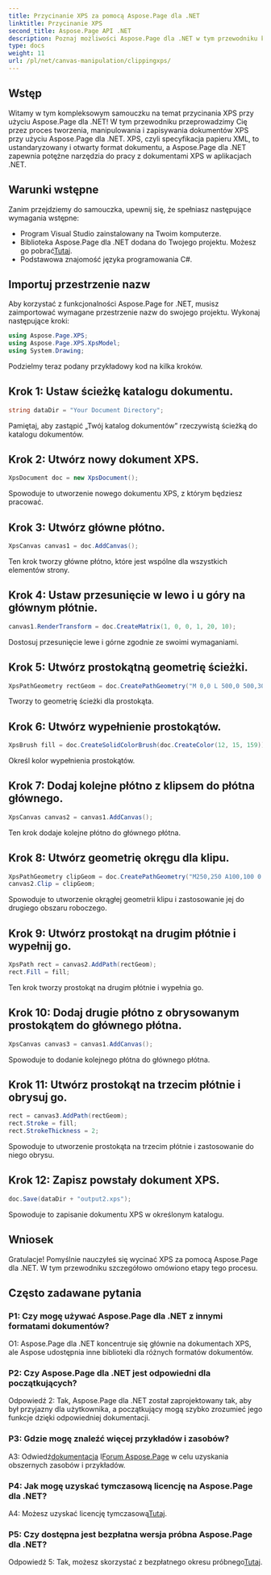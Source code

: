 ```yaml
---
title: Przycinanie XPS za pomocą Aspose.Page dla .NET
linktitle: Przycinanie XPS
second_title: Aspose.Page API .NET
description: Poznaj możliwości Aspose.Page dla .NET w tym przewodniku krok po kroku dotyczącym wycinania dokumentów XPS. Twórz, manipuluj i zapisuj pliki XPS bez wysiłku.
type: docs
weight: 11
url: /pl/net/canvas-manipulation/clippingxps/
---
```

## Wstęp

Witamy w tym kompleksowym samouczku na temat przycinania XPS przy użyciu Aspose.Page dla .NET! W tym przewodniku przeprowadzimy Cię przez proces tworzenia, manipulowania i zapisywania dokumentów XPS przy użyciu Aspose.Page dla .NET. XPS, czyli specyfikacja papieru XML, to ustandaryzowany i otwarty format dokumentu, a Aspose.Page dla .NET zapewnia potężne narzędzia do pracy z dokumentami XPS w aplikacjach .NET.

## Warunki wstępne

Zanim przejdziemy do samouczka, upewnij się, że spełniasz następujące wymagania wstępne:

- Program Visual Studio zainstalowany na Twoim komputerze.
-  Biblioteka Aspose.Page dla .NET dodana do Twojego projektu. Możesz go pobrać[Tutaj](https://releases.aspose.com/page/net/).
- Podstawowa znajomość języka programowania C#.

## Importuj przestrzenie nazw

Aby korzystać z funkcjonalności Aspose.Page for .NET, musisz zaimportować wymagane przestrzenie nazw do swojego projektu. Wykonaj następujące kroki:

```csharp
using Aspose.Page.XPS;
using Aspose.Page.XPS.XpsModel;
using System.Drawing;
```

Podzielmy teraz podany przykładowy kod na kilka kroków.

## Krok 1: Ustaw ścieżkę katalogu dokumentu.

```csharp
string dataDir = "Your Document Directory";
```

Pamiętaj, aby zastąpić „Twój katalog dokumentów” rzeczywistą ścieżką do katalogu dokumentów.

## Krok 2: Utwórz nowy dokument XPS.

```csharp
XpsDocument doc = new XpsDocument();
```

Spowoduje to utworzenie nowego dokumentu XPS, z którym będziesz pracować.

## Krok 3: Utwórz główne płótno.

```csharp
XpsCanvas canvas1 = doc.AddCanvas();
```

Ten krok tworzy główne płótno, które jest wspólne dla wszystkich elementów strony.

## Krok 4: Ustaw przesunięcie w lewo i u góry na głównym płótnie.

```csharp
canvas1.RenderTransform = doc.CreateMatrix(1, 0, 0, 1, 20, 10);
```

Dostosuj przesunięcie lewe i górne zgodnie ze swoimi wymaganiami.

## Krok 5: Utwórz prostokątną geometrię ścieżki.

```csharp
XpsPathGeometry rectGeom = doc.CreatePathGeometry("M 0,0 L 500,0 500,300 0,300 Z");
```

Tworzy to geometrię ścieżki dla prostokąta.

## Krok 6: Utwórz wypełnienie prostokątów.

```csharp
XpsBrush fill = doc.CreateSolidColorBrush(doc.CreateColor(12, 15, 159));
```

Określ kolor wypełnienia prostokątów.

## Krok 7: Dodaj kolejne płótno z klipsem do płótna głównego.

```csharp
XpsCanvas canvas2 = canvas1.AddCanvas();
```

Ten krok dodaje kolejne płótno do głównego płótna.

## Krok 8: Utwórz geometrię okręgu dla klipu.

```csharp
XpsPathGeometry clipGeom = doc.CreatePathGeometry("M250,250 A100,100 0 1 1 250,50 100,100 0 1 1 250,250");
canvas2.Clip = clipGeom;
```

Spowoduje to utworzenie okrągłej geometrii klipu i zastosowanie jej do drugiego obszaru roboczego.

## Krok 9: Utwórz prostokąt na drugim płótnie i wypełnij go.

```csharp
XpsPath rect = canvas2.AddPath(rectGeom);
rect.Fill = fill;
```

Ten krok tworzy prostokąt na drugim płótnie i wypełnia go.

## Krok 10: Dodaj drugie płótno z obrysowanym prostokątem do głównego płótna.

```csharp
XpsCanvas canvas3 = canvas1.AddCanvas();
```

Spowoduje to dodanie kolejnego płótna do głównego płótna.

## Krok 11: Utwórz prostokąt na trzecim płótnie i obrysuj go.

```csharp
rect = canvas3.AddPath(rectGeom);
rect.Stroke = fill;
rect.StrokeThickness = 2;
```

Spowoduje to utworzenie prostokąta na trzecim płótnie i zastosowanie do niego obrysu.

## Krok 12: Zapisz powstały dokument XPS.

```csharp
doc.Save(dataDir + "output2.xps");
```

Spowoduje to zapisanie dokumentu XPS w określonym katalogu.

## Wniosek

Gratulacje! Pomyślnie nauczyłeś się wycinać XPS za pomocą Aspose.Page dla .NET. W tym przewodniku szczegółowo omówiono etapy tego procesu.

## Często zadawane pytania

### P1: Czy mogę używać Aspose.Page dla .NET z innymi formatami dokumentów?

O1: Aspose.Page dla .NET koncentruje się głównie na dokumentach XPS, ale Aspose udostępnia inne biblioteki dla różnych formatów dokumentów.

### P2: Czy Aspose.Page dla .NET jest odpowiedni dla początkujących?

Odpowiedź 2: Tak, Aspose.Page dla .NET został zaprojektowany tak, aby był przyjazny dla użytkownika, a początkujący mogą szybko zrozumieć jego funkcje dzięki odpowiedniej dokumentacji.

### P3: Gdzie mogę znaleźć więcej przykładów i zasobów?

 A3: Odwiedź[dokumentacja](https://reference.aspose.com/page/net/) I[Forum Aspose.Page](https://forum.aspose.com/c/page/39) w celu uzyskania obszernych zasobów i przykładów.

### P4: Jak mogę uzyskać tymczasową licencję na Aspose.Page dla .NET?

 A4: Możesz uzyskać licencję tymczasową[Tutaj](https://purchase.aspose.com/temporary-license/).

### P5: Czy dostępna jest bezpłatna wersja próbna Aspose.Page dla .NET?

 Odpowiedź 5: Tak, możesz skorzystać z bezpłatnego okresu próbnego[Tutaj](https://releases.aspose.com/).